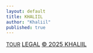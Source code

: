 ```yaml
---
layout: default
title: KHALIIL
author: "Khaliil"
published: true
---
```


<section class="tour-promo" style="display:none;">
<div class="tour-content"><h2 class="tour-title">KHALIIL 2024 TOUR</h2><p class="tour-subtitle">CHECK IT OUT. FRANCE, GERMANY, SWITZERLAND.</p><a href="https://tour.khaliil.com/" class="tour-button">VIEW RECAPS!</a></div>
<div class="tour-bg"></div>
<a href="https://tour.khaliil.com/" id="tour__tour">TOUR.KHALIIL.COM</a>
</section>

<div class="homepage-47-links">
<a href="https://tour.khaliil.com/">TOUR</a>
<a href="/legal" style="font-size: 16px;">LEGAL</a>
<a href="/legal/terms-conditions" style="font-size: 16px;">&copy; 2025 KHALIIL</a>
</div>
